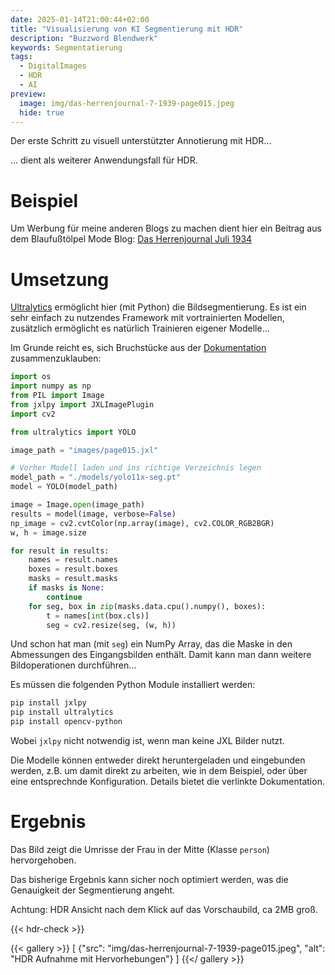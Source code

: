 ```yaml
---
date: 2025-01-14T21:00:44+02:00
title: "Visualisierung von KI Segmentierung mit HDR"
description: "Buzzword Blendwerk"
keywords: Segmentatierung
tags:
  - DigitalImages
  - HDR
  - AI
preview:
  image: img/das-herrenjournal-7-1939-page015.jpeg
  hide: true
---
```


Der erste Schritt zu visuell unterstützter Annotierung mit HDR...
<!--more-->

... dient als weiterer Anwendungsfall für HDR.

# Beispiel

Um Werbung für meine anderen Blogs zu machen dient hier ein Beitrag aus dem Blaufußtölpel Mode Blog: [Das Herrenjournal Juli 1934](https://xn--blaufusstlpel-qmb.de/post/das-herrenjournal-7-1939/)

# Umsetzung

[Ultralytics](https://www.ultralytics.com/de) ermöglicht hier (mit Python) die Bildsegmentierung. Es ist ein sehr einfach zu nutzendes Framework mit vortrainierten Modellen, zusätzlich ermöglicht es natürlich Trainieren eigener Modelle...

Im Grunde reicht es, sich Bruchstücke aus der [Dokumentation](https://docs.ultralytics.com/tasks/segment/) zusammenzuklauben:

```python
import os
import numpy as np
from PIL import Image
from jxlpy import JXLImagePlugin
import cv2

from ultralytics import YOLO

image_path = "images/page015.jxl"

# Vorher Modell laden und ins richtige Verzeichnis legen
model_path = "./models/yolo11x-seg.pt"
model = YOLO(model_path)

image = Image.open(image_path)
results = model(image, verbose=False)
np_image = cv2.cvtColor(np.array(image), cv2.COLOR_RGB2BGR)
w, h = image.size

for result in results:
    names = result.names
    boxes = result.boxes
    masks = result.masks 
    if masks is None:
        continue
    for seg, box in zip(masks.data.cpu().numpy(), boxes):
        t = names[int(box.cls)]
        seg = cv2.resize(seg, (w, h))

```

Und schon hat man (mit `seg`) ein NumPy Array, das die Maske in den Abmessungen des Eingangsbilden enthält. Damit kann man dann weitere Bildoperationen durchführen...

Es müssen die folgenden Python Module installiert werden:

```bash
pip install jxlpy
pip install ultralytics
pip install opencv-python
```

Wobei `jxlpy` nicht notwendig ist, wenn man keine JXL Bilder nutzt.

Die Modelle können entweder direkt heruntergeladen und eingebunden werden, z.B. um damit direkt zu arbeiten, wie in dem Beispiel, oder über eine entsprechnde Konfiguration. Details bietet die verlinkte Dokumentation.

# Ergebnis

Das Bild zeigt die Umrisse der Frau in der Mitte (Klasse `person`) hervorgehoben.

Das bisherige Ergebnis kann sicher noch optimiert werden, was die Genauigkeit der Segmentierung angeht.

Achtung: HDR Ansicht nach dem Klick auf das Vorschaubild, ca 2MB groß.

{{< hdr-check >}}

{{< gallery >}}
[
  {"src": "img/das-herrenjournal-7-1939-page015.jpeg", "alt": "HDR Aufnahme mit Hervorhebungen"}
]
{{</ gallery >}}